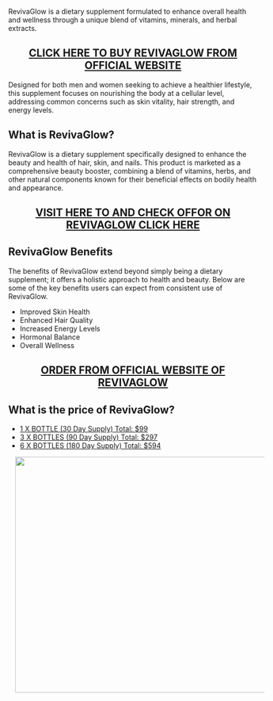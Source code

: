 <p>RevivaGlow is a dietary supplement formulated to enhance overall health and wellness through a unique blend of vitamins, minerals, and herbal extracts.</p>
<h2 style="text-align: center;"><a href="https://sale365day.com/get-revivaglow">CLICK HERE TO BUY REVIVAGLOW FROM OFFICIAL WEBSITE</a></h2>
<p>Designed for both men and women seeking to achieve a healthier lifestyle, this supplement focuses on nourishing the body at a cellular level, addressing common concerns such as skin vitality, hair strength, and energy levels.</p>
<h2 style="text-align: left;">What is RevivaGlow?</h2>
<p style="text-align: left;">RevivaGlow is a dietary supplement specifically designed to enhance the beauty and health of hair, skin, and nails. This product is marketed as a comprehensive beauty booster, combining a blend of vitamins, herbs, and other natural components known for their beneficial effects on bodily health and appearance.</p>
<h2 style="text-align: center;"><a href="https://sale365day.com/get-revivaglow">VISIT HERE TO AND CHECK OFFOR ON REVIVAGLOW CLICK HERE</a></h2>
<h2 style="text-align: left;">RevivaGlow Benefits</h2>
<p style="text-align: left;">The benefits of RevivaGlow extend beyond simply being a dietary supplement; it offers a holistic approach to health and beauty. Below are some of the key benefits users can expect from consistent use of RevivaGlow.</p>
<ul style="text-align: left;">
<li>Improved Skin Health</li>
<li>Enhanced Hair Quality</li>
<li>Increased Energy Levels</li>
<li>Hormonal Balance</li>
<li>Overall Wellness</li>
</ul>
<h2 style="text-align: center;"><a href="https://sale365day.com/get-revivaglow">ORDER FROM OFFICIAL WEBSITE OF REVIVAGLOW</a></h2>
<h2 style="text-align: left;">What is the price of RevivaGlow?</h2>
<ul style="text-align: left;">
<li><a href="https://sale365day.com/get-revivaglow">1 X BOTTLE (30 Day Supply) Total: $99</a></li>
<li><a href="https://sale365day.com/get-revivaglow">3 X BOTTLES (90 Day Supply) Total: $297</a></li>
<li><a href="https://sale365day.com/get-revivaglow">6 X BOTTLES (180 Day Supply) Total: $594</a></li>
</ul>
<div class="separator" style="clear: both; text-align: center;"><a style="margin-left: 1em; margin-right: 1em;" href="https://sale365day.com/get-revivaglow"><img src="https://blogger.googleusercontent.com/img/b/R29vZ2xl/AVvXsEglBkATibpb2XGtuF4tyr1tSXb24LhvNZ31jZxnnxX0FXfgW71wSVUKmw08HvamIeEsQVdBx47ueER36HmlQXIwXP-HHdPjNPWMr1pXo43KVgcWpLmhaoFHLay2Dav39cVTl_MF2vKolMnP_-1_t4VYq-0Bud_l9d3kiUYQimFwIVyzZZA8s0uPkF6G91uv/w640-h476/ssadsadasdasdasd.JPG" alt="" width="640" height="476" border="0" data-original-height="631" data-original-width="850" /></a></div>
